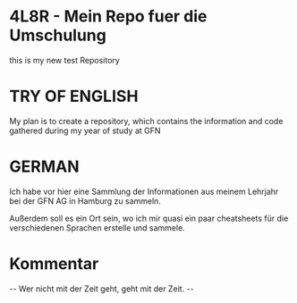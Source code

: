 # 4L8R - Mein Repo fuer die Umschulung
this is my new test Repository

# TRY OF ENGLISH
My plan is to create a repository, which contains the information and code gathered during my year of study at GFN 

# GERMAN
Ich habe vor hier eine Sammlung der Informationen aus meinem Lehrjahr bei der GFN AG in Hamburg zu sammeln.

Außerdem soll es ein Ort sein, wo ich mir quasi ein paar cheatsheets für die verschiedenen Sprachen erstelle und sammele. 


# Kommentar 
-- Wer nicht mit der Zeit geht, geht mit der Zeit. --
